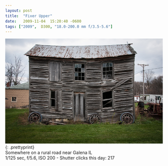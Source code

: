 ```yaml
---
layout: post
title:  "Fixer Upper"
date:   2009-11-04  15:20:40 -0600
tags: ["2009",  D300, "18.0-200.0 mm f/3.5-5.6"]
---
```

![:title](/images/2009/2009_1114_DSC3239.jpg)
{: .prettyprint}  
Somewhere on a rural road near Galena IL  
1/125 sec, f/5.6, ISO 200 - Shutter clicks this day: 217